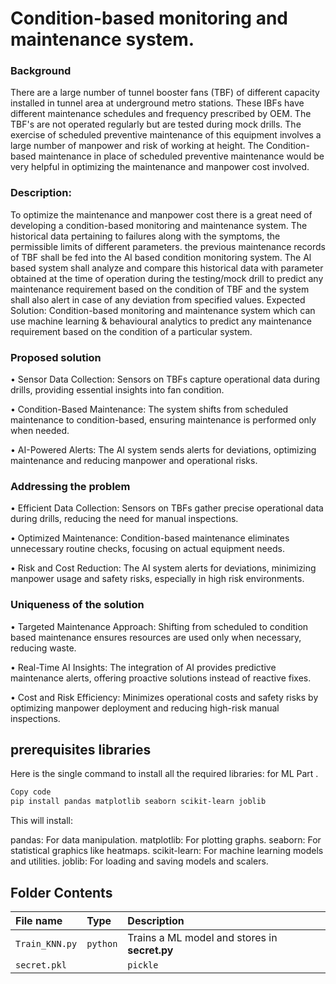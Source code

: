 
# Condition-based monitoring and maintenance system.

### Background

There are a large number of tunnel booster fans (TBF) of different capacity installed in tunnel area at underground metro stations. These IBFs have different maintenance schedules and frequency prescribed by OEM. The TBF's are not operated regularly but are tested during mock drills. The exercise of scheduled preventive maintenance of this equipment involves a large number of manpower and risk of working at height. The Condition-based maintenance in place of scheduled preventive maintenance would be very helpful in optimizing the maintenance and manpower cost involved. 
### Description: 
To optimize the maintenance and manpower cost there is a great need of developing a condition-based monitoring and maintenance system. The historical data pertaining to failures along with the symptoms, the permissible limits of different parameters. the previous maintenance records of TBF shall be fed into the Al based condition monitoring system. The Al based system shall analyze and compare this historical data with parameter obtained at the time of operation during the testing/mock drill to predict any maintenance requirement based on the condition of TBF and the system shall also alert in case of any deviation from specified values. Expected Solution: Condition-based monitoring and maintenance system which can use machine learning & behavioural analytics to predict any maintenance requirement based on the condition of a particular system.
###  Proposed solution
 • Sensor Data Collection: Sensors 
on TBFs capture operational data 
during drills, providing essential 
insights into fan condition.

 • Condition-Based Maintenance: 
The system shifts from scheduled 
maintenance to condition-based, 
ensuring maintenance is 
performed only when needed.

 • AI-Powered Alerts: The AI system 
sends alerts for deviations, 
optimizing maintenance and 
reducing manpower and 
operational risks.
### Addressing the problem

 • Efficient Data Collection: 
Sensors on TBFs gather precise 
operational data during drills, 
reducing the need for manual 
inspections.

 • Optimized Maintenance: 
Condition-based maintenance 
eliminates unnecessary routine 
checks, focusing on actual 
equipment needs.

 • Risk and Cost Reduction: The AI 
system alerts for deviations, 
minimizing manpower usage and 
safety risks, especially in high
risk environments.

### Uniqueness of the solution
 • Targeted Maintenance Approach: 
Shifting from scheduled to condition
based maintenance ensures 
resources are used only when 
necessary, reducing waste.

 • Real-Time AI Insights: The 
integration of AI provides predictive 
maintenance alerts, offering 
proactive solutions instead of 
reactive fixes.

 • Cost and Risk Efficiency: Minimizes 
operational costs and safety risks by 
optimizing manpower deployment 
and reducing high-risk 
manual inspections.


## prerequisites libraries
 Here is the single command to install all the required libraries:
for ML Part .

```bash
Copy code
pip install pandas matplotlib seaborn scikit-learn joblib
```
This will install:

pandas: For data manipulation.
matplotlib: For plotting graphs.
seaborn: For statistical graphics like heatmaps.
scikit-learn: For machine learning models and utilities.
joblib: For loading and saving models and scalers.






## Folder Contents





| File name | Type     | Description                |
| :-------- | :------- | :------------------------- |
| `Train_KNN.py` | `python` | Trains a ML model and stores in **secret.py** |
|`secret.pkl` ||`pickle` ||Stores the Trained model and Scaling Factor| 


